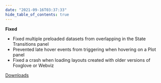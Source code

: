 ```yaml
---
date: "2021-09-16T03:37:33"
hide_table_of_contents: true
---
```


**Fixed**

- Fixed multiple preloaded datasets from overlapping in the State Transitions panel
- Prevented late hover events from triggering when hovering on a Plot panel
- Fixed a crash when loading layouts created with older versions of Foxglove or Webviz

[Downloads](https://github.com/foxglove/studio/releases/tag/v0.18.1)
